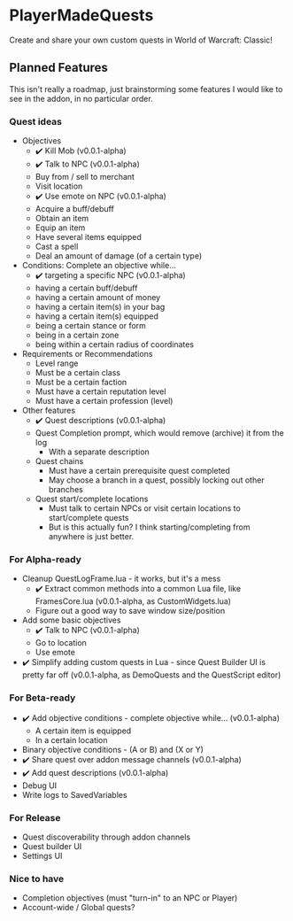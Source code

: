 # PlayerMadeQuests

Create and share your own custom quests in World of Warcraft: Classic!

## Planned Features

This isn't really a roadmap, just brainstorming some features I would like to see in the addon, in no particular order.

### Quest ideas

* Objectives
  * ✔️ Kill Mob (v0.0.1-alpha)
  * ✔️ Talk to NPC (v0.0.1-alpha)
  * Buy from / sell to merchant
  * Visit location
  * ✔️ Use emote on NPC (v0.0.1-alpha)
  * Acquire a buff/debuff
  * Obtain an item
  * Equip an item
  * Have several items equipped
  * Cast a spell
  * Deal an amount of damage (of a certain type)
* Conditions: Complete an objective while...
  * ✔️ targeting a specific NPC (v0.0.1-alpha)
  * having a certain buff/debuff
  * having a certain amount of money
  * having a certain item(s) in your bag
  * having a certain item(s) equipped
  * being a certain stance or form
  * being in a certain zone
  * being within a certain radius of coordinates
* Requirements or Recommendations
  * Level range
  * Must be a certain class
  * Must be a certain faction
  * Must have a certain reputation level
  * Must have a certain profession (level)
* Other features
  * ✔️ Quest descriptions (v0.0.1-alpha)
  * Quest Completion prompt, which would remove (archive) it from the log
    * With a separate description
  * Quest chains
    * Must have a certain prerequisite quest completed
    * May choose a branch in a quest, possibly locking out other branches
  * Quest start/complete locations
    * Must talk to certain NPCs or visit certain locations to start/complete quests
    * But is this actually fun? I think starting/completing from anywhere is just better.

### For Alpha-ready

* Cleanup QuestLogFrame.lua - it works, but it's a mess
  * ✔️ Extract common methods into a common Lua file, like FramesCore.lua (v0.0.1-alpha, as CustomWidgets.lua)
  * Figure out a good way to save window size/position
* Add some basic objectives
  * ✔️ Talk to NPC (v0.0.1-alpha)
  * Go to location
  * Use emote
* ✔️ Simplify adding custom quests in Lua - since Quest Builder UI is pretty far off (v0.0.1-alpha, as DemoQuests and the QuestScript editor)

### For Beta-ready

* ✔️ Add objective conditions - complete objective while... (v0.0.1-alpha)
  * A certain item is equipped
  * In a certain location
* Binary objective conditions - (A or B) and (X or Y)
* ✔️ Share quest over addon message channels (v0.0.1-alpha)
* ✔️ Add quest descriptions (v0.0.1-alpha)
* Debug UI
* Write logs to SavedVariables

### For Release

* Quest discoverability through addon channels
* Quest builder UI
* Settings UI

### Nice to have

* Completion objectives (must "turn-in" to an NPC or Player)
* Account-wide / Global quests?
